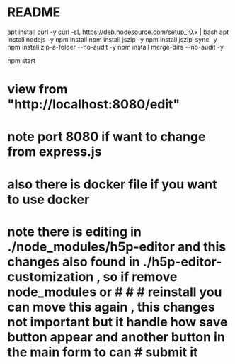 # README #


apt install curl -y
curl -sL https://deb.nodesource.com/setup_10.x | bash
apt install nodejs -y
npm install
npm install jszip -y
npm install jszip-sync -y
npm install zip-a-folder --no-audit -y
npm install merge-dirs --no-audit -y

npm start
# view from "http://localhost:8080/edit"
# note port 8080 if want to change from express.js
# also there is docker file if you want to use docker
# note there is editing in ./node_modules/h5p-editor and this changes also found in ./h5p-editor-customization , so if remove node_modules or # # # reinstall you can move this again , this changes not important but it handle how save button appear and another button in the main form to can # submit it

